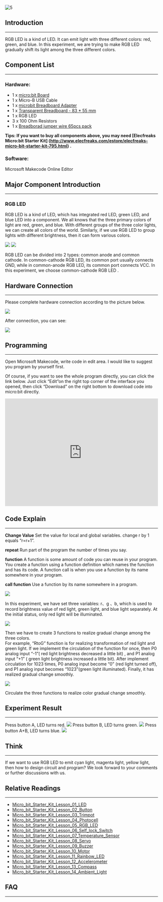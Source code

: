 ![5](https://i.imgur.com/mEAx3Tx.jpg)  

## Introduction  
---
RGB LED is a kind of LED. It can emit light with three different colors: red, green, and blue. In this experiment, we are trying to make RGB LED gradually shift its light among the three different colors.    

## Component List  
---

### Hardware:  
- 1 x [micro:bit Board](http://www.elecfreaks.com/estore/bbc-micro-bit-board-for-coding-programming.html)  
- 1 x Micro-B USB Cable  
- 1 x [microbit Breadboard Adapter](http://www.elecfreaks.com/estore/microbit-breadboard-adapter.html)  
- 1 x [Transparent Breadboard - 83 * 55 mm](http://www.elecfreaks.com/estore/transparent-breadboard-83-55-mm.html)  
- 1 x RGB LED  
- 3 x 100 Ohm Resistors  
- 1 x [Breadborad jumper wire 65pcs pack](http://www.elecfreaks.com/estore/breadborad-jumper-wire-65pcs-pack.html)  

**Tips: If you want to buy all components above, you may need [Elecfreaks Micro:bit Starter Kit] (http://www.elecfreaks.com/estore/elecfreaks-micro-bit-starter-kit-795.html) .**  
 
### Software:  
Microsoft Makecode Online Editor  


## Major Component Introduction
---
### RGB LED
RGB LED is a kind of LED, which has integrated red LED, green LED, and blue LED into a component. We all knows that the three primary colors of light are red, green, and blue. With different groups of the three color lights, we can create all colors of the world. Similarly, if we use RGB LED to group lights with different brightness, then it can form various colors.  

![](https://www.elecfreaks.com/wp-content/uploads/2018/03/2-7.jpg)
![](https://www.elecfreaks.com/wp-content/uploads/2018/03/3-5.jpg)
  
RGB LED can be divided into 2 types: common anode and common cathode. In common-cathode RGB LED, its common port usually connects GND, while in common-anode RGB LED, its common port connects VCC. In this experiment, we choose common-cathode RGB LED . 

## Hardware Connection
---

Please complete hardware connection according to the picture below.

![]( https://www.elecfreaks.com/wp-content/uploads/2018/03/4-3.png)

After connection, you can see:
  
![](https://www.elecfreaks.com/wp-content/uploads/2018/03/5-6.jpg)


## Programming
---

Open Microsoft Makecode, write code in edit area. I would like to suggest you program by yourself first. 

Of course, if you want to see the whole program directly, you can click the link below. Just click “Edit”on the right top corner of the interface you opened, then click “Download” on the right bottom to download code into micro:bit directly.

<div style="position:relative;height:0;padding-bottom:70%;overflow:hidden;"><iframe style="position:absolute;top:0;left:0;width:100%;height:100%;" src="https://makecode.microbit.org/#pub:_7PJd01g8pc8i" frameborder="0" sandbox="allow-popups allow-forms allow-scripts allow-same-origin"></iframe></div>

## Code Explain
---
**Change Value**
Set the value for local and global variables. change r by 1 equals “r=r+1”.

**repeat**
Run part of the program the number of times you say. 

**function**
A function is some amount of code you can reuse in your program. You create a function using a function definition which names the function and has its code. A function call is when you use a function by its name somewhere in your program.

**call function**
Use a function by its name somewhere in a program.

![](https://www.elecfreaks.com/wp-content/uploads/2018/05/6.jpg)

In this experiment, we have set three variables: r、g 、b, which is used to record brightness value of red light, green light, and blue light separately. At the initial status, only red light will be illuminated. 

![](https://www.elecfreaks.com/wp-content/uploads/2018/05/7.jpg)

Then we have to create 3 functions to realize gradual change among the three colors.  
For example, “RtoG” function is for realizing transformation of red light and green light. If we implement the circulation of the function for once, then P0 analog input “-1”( red light brightness decreased a little bit) 
, and P1 analog input “+1” ( green light brightness increased a little bit). After implement circulation for 1023 times, P0 analog input become “0” (red light turned off), and P1 analog input becomes “1023”(green light illuminated). Finally, it has realized gradual change smoothly.

![](https://www.elecfreaks.com/wp-content/uploads/2018/05/8.jpg)

Circulate the three functions to realize color gradual change smoothly.


## Experiment Result
---
Press button A, LED turns red. 
![](https://www.elecfreaks.com/wp-content/uploads/2018/03/1-6.jpg)
Press button B, LED turns green. 
![](https://www.elecfreaks.com/wp-content/uploads/2018/03/2-8.jpg)
Press button A+B, LED turns blue.
![](https://www.elecfreaks.com/wp-content/uploads/2018/03/3-6.jpg)

## Think
---  
If we want to use RGB LED to emit cyan light, magenta light, yellow light, then how to design circuit and program? We look forward to your comments or further discussions with us. 

## Relative Readings
---
- [Micro_bit_Starter_Kit_Lesson_01_LED](/Micro_bit_Starter_Kit_Lesson_01_LED/)
- [Micro_bit_Starter_Kit_Lesson_02_Button](/Micro_bit_Starter_Kit_Lesson_02_Button/)
- [Micro_bit_Starter_Kit_Lesson_03_Trimpot](/Micro_bit_Starter_Kit_Lesson_03_Trimpot/)
- [Micro_bit_Starter_Kit_Lesson_04_Photocell](/Micro_bit_Starter_Kit_Lesson_04_Photocell/)
- [Micro_bit_Starter_Kit_Lesson_05_RGB_LED](/Micro_bit_Starter_Kit_Lesson_05_RGB_LED/)
- [Micro_bit_Starter_Kit_Lesson_06_Self_lock_Switch](/Micro_bit_Starter_Kit_Lesson_06_Self_lock_Switch/)
- [Micro_bit_Starter_Kit_Lesson_07_Temperature_Sensor](/Micro_bit_Starter_Kit_Lesson_07_Temperature_Sensor/)
- [Micro_bit_Starter_Kit_Lesson_08_Servo](/Micro_bit_Starter_Kit_Lesson_08_Servo/)
- [Micro_bit_Starter_Kit_Lesson_09_Buzzer](/Micro_bit_Starter_Kit_Lesson_09_Buzzer/)
- [Micro_bit_Starter_Kit_Lesson_10_Motor](Micro_bit_Starter_Kit_Lesson_10_Motor)
- [Micro_bit_Starter_Kit_Lesson_11_Rainbow_LED](/Micro_bit_Starter_Kit_Lesson_11_Rainbow_LED/)
- [Micro_bit_Starter_Kit_Lesson_12_Accelerometer](/Micro_bit_Starter_Kit_Lesson_12_Accelerometer/)
- [Micro_bit_Starter_Kit_Lesson_13_Compass](/Micro_bit_Starter_Kit_Lesson_13_Compass/)
- [Micro_bit_Starter_Kit_Lesson_14_Ambient_Light](/Micro_bit_Starter_Kit_Lesson_14_Ambient_Light/)

## FAQ
---

   

